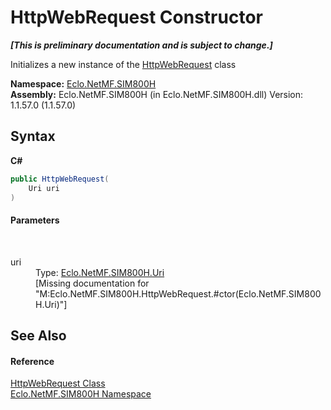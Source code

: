 # HttpWebRequest Constructor 
 _**\[This is preliminary documentation and is subject to change.\]**_

Initializes a new instance of the <a href="T_Eclo_NetMF_SIM800H_HttpWebRequest">HttpWebRequest</a> class

**Namespace:**&nbsp;<a href="N_Eclo_NetMF_SIM800H">Eclo.NetMF.SIM800H</a><br />**Assembly:**&nbsp;Eclo.NetMF.SIM800H (in Eclo.NetMF.SIM800H.dll) Version: 1.1.57.0 (1.1.57.0)

## Syntax

**C#**<br />
``` C#
public HttpWebRequest(
	Uri uri
)
```


#### Parameters
&nbsp;<dl><dt>uri</dt><dd>Type: <a href="T_Eclo_NetMF_SIM800H_Uri">Eclo.NetMF.SIM800H.Uri</a><br />\[Missing <param name="uri"/> documentation for "M:Eclo.NetMF.SIM800H.HttpWebRequest.#ctor(Eclo.NetMF.SIM800H.Uri)"\]</dd></dl>

## See Also


#### Reference
<a href="T_Eclo_NetMF_SIM800H_HttpWebRequest">HttpWebRequest Class</a><br /><a href="N_Eclo_NetMF_SIM800H">Eclo.NetMF.SIM800H Namespace</a><br />